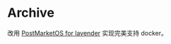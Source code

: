 # Archive

改用 [PostMarketOS for lavender](https://wiki.postmarketos.org/wiki/Xiaomi_Redmi_Note_7_(xiaomi-lavender)) 实现完美支持 docker。
